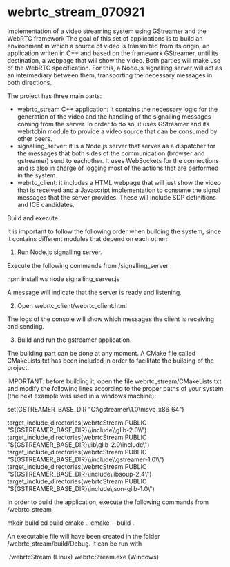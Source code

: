 # webrtc_stream_070921
Implementation of a video streaming system using GStreamer and the WebRTC framework
The goal of this set of applications is to build an environment in which a source of video is transmited from its origin, an application writen in C++ and based on the framework GStreamer, until its destination, a webpage that will show the video. Both parties will make use of the WebRTC specification. For this, a Node.js signalling server will act as an intermediary between them, transporting the necessary messages in both directions.

The project has three main parts:

- webrtc_stream C++ application: it contains the necessary logic for the generation of the video and the handling of the signalling messages coming from the server. In order to do so, it uses GStreamer and its webrtcbin module to provide a video source that can be consumed by other peers.
- signalling_server: it is a Node.js server that serves as a dispatcher for the messages that both sides of the communication (browser and gstreamer) send to eachother. It uses WebSockets for the connections and is also in charge of logging most of the actions that are performed in the system.
- webrtc_client: it includes a HTML webpage that will just show the video that is received and a Javascript implementation to consume the signal messages that the server provides. These will include SDP definitions and ICE candidates.

Build and execute.

It is important to follow the following order when building the system, since it contains different modules that depend on each other:

1. Run Node.js signalling server.

Execute the following commands from /signalling_server :

npm install ws
node signalling_server.js

A message will indicate that the server is ready and listening.

2. Open webrtc_client/webrtc_client.html

The logs of the console will show which messages the client is receiving and sending.

3. Build and run the gstreamer application.

The building part can be done at any moment. A CMake file called CMakeLists.txt has been included in order to facilitate the building of the project.

IMPORTANT: before building it, open the file webrtc_stream/CMakeLists.txt and modify the following lines according to the proper paths of your system (the next example was used in a windows machine):

set(GSTREAMER_BASE_DIR "C:\\gstreamer\\1.0\\msvc_x86_64")
                
target_include_directories(webrtcStream PUBLIC "${GSTREAMER_BASE_DIR}\\include\\glib-2.0\\")
target_include_directories(webrtcStream PUBLIC "${GSTREAMER_BASE_DIR}\\lib\\glib-2.0\\include\\")
target_include_directories(webrtcStream PUBLIC "${GSTREAMER_BASE_DIR}\\include\\gstreamer-1.0\\")
target_include_directories(webrtcStream PUBLIC "${GSTREAMER_BASE_DIR}\\include\\libsoup-2.4\\")
target_include_directories(webrtcStream PUBLIC "${GSTREAMER_BASE_DIR}\\include\\json-glib-1.0\\")

In order to build the application, execute the following commands from /webrtc_stream

mkdir build
cd build
cmake ..
cmake --build .

An executable file will have been created in the folder /webrtc_stream/build/Debug. It can be run with

./webrtcStream (Linux)
webrtcStream.exe (Windows)




